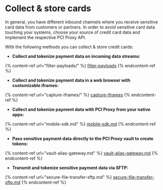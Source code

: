 # Collect & store cards

In general, you have different inbound channels where you receive sensitive card data from customers or partners. In order to avoid sensitive card data touching your systems, choose your source of credit card data and implement the respective PCI Proxy API.

With the following methods you can collect & store credit cards:

* **Collect and tokenize payment data on incoming data streams:**

{% content-ref url="filter-payloads/" %}
[filter-payloads](filter-payloads/)
{% endcontent-ref %}



* **Collect and tokenize payment data in a web browser with customizable iframes:**

{% content-ref url="capture-iframes/" %}
[capture-iframes](capture-iframes/)
{% endcontent-ref %}



* **Collect and tokenize payment data with PCI Proxy from your native apps:**

{% content-ref url="mobile-sdk.md" %}
[mobile-sdk.md](mobile-sdk.md)
{% endcontent-ref %}



* **Pass sensitive payment data directly to the PCI Proxy vault to create tokens:**

{% content-ref url="vault-alias-gateway.md" %}
[vault-alias-gateway.md](vault-alias-gateway.md)
{% endcontent-ref %}



* **Transmit and tokenize sensitive payment data via SFTP:**

{% content-ref url="secure-file-transfer-sftp.md" %}
[secure-file-transfer-sftp.md](secure-file-transfer-sftp.md)
{% endcontent-ref %}

[\
](https://docs.pci-proxy.com/collect-and-store-cards/secure-file-transfer-sftp)
